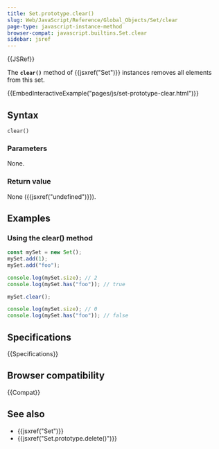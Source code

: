 ```yaml
---
title: Set.prototype.clear()
slug: Web/JavaScript/Reference/Global_Objects/Set/clear
page-type: javascript-instance-method
browser-compat: javascript.builtins.Set.clear
sidebar: jsref
---
```


{{JSRef}}

The **`clear()`** method of {{jsxref("Set")}} instances removes all elements from this set.

{{EmbedInteractiveExample("pages/js/set-prototype-clear.html")}}

## Syntax

```js-nolint
clear()
```

### Parameters

None.

### Return value

None ({{jsxref("undefined")}}).

## Examples

### Using the clear() method

```js
const mySet = new Set();
mySet.add(1);
mySet.add("foo");

console.log(mySet.size); // 2
console.log(mySet.has("foo")); // true

mySet.clear();

console.log(mySet.size); // 0
console.log(mySet.has("foo")); // false
```

## Specifications

{{Specifications}}

## Browser compatibility

{{Compat}}

## See also

- {{jsxref("Set")}}
- {{jsxref("Set.prototype.delete()")}}
